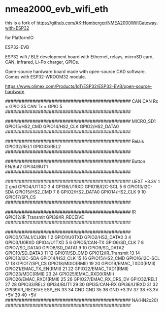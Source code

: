 # nmea2000_evb_wifi_eth


this is a fork of https://github.com/AK-Homberger/NMEA2000WifiGateway-with-ESP32

for PlatformIO

ESP32-EVB

ESP32 wifi / BLE development board with Ethernet, relays, microSD card, CAN, infrared, Li-Po charger, GPIOs.

Open-source hardware board made with open-source CAD software. Comes with ESP32-WROOM32 module.

https://www.olimex.com/Products/IoT/ESP32/ESP32-EVB/open-source-hardware

##############################################
CAN
CAN Rx = GPIO 35
CAN Tx = GPIO  5
##############################################

##############################################
MICRO_SD1
GPIO15/HS2_CMD
GPIO14/HS2_CLK
GPIO2/HS2_DATA0
##############################################


##############################################
Relais
GPIO32/REL1
GPIO33/REL2
##############################################

##############################################
Button
EN/But2
GPI34/BUT1
##############################################

##############################################
UEXT
+3.3V               1   2       gnd
GPIO4/U1TXD         3   4       GPI36/U1RXD
GPIO16/I2C-SCL      5   6       GPIO13/I2C-SDA
GPIO15/HS2_CMD      7   8       GPIO2/HS2_DATA0
GPIO14/HS2_CLK      9   10      GPIO17/SPI_CS
##############################################

##############################################
IR
GPIO12/IR_Transmit
GPI39/IR_RECEIVE
##############################################

##############################################
GPIO0/XTAL1/CLKIN           1   2   GPIO1/U0TXD 
GPIO2/HS2_DATA0             3   4   GPIO3/U0RXD 
GPIO4/U1TXD                 5   6   GPIO5/CAN-TX 
GPIO6/SD_CLK                7   8   GPIO7/SD_DATA0 
GPIO8/SD_DATA1              9   10  GPIO9/SD_DATA2
GPIO10/SD_DATA3             11  12  GPIO11/SD_CMD 
GPIO12/IR_Transmit          13  14  GPIO13/I2C-SDA 
GPIO14/HS2_CLK              15  16  GPIO15/HS2_CMD 
GPIO16/I2C-SCL              17  18  GPIO17/SPI_CS 
GPIO18/MDIO(RMII)           19  20  GPIO19/EMAC_TXD0(RMII) 
GPIO21/EMAC_TX_EN(RMII)     21  22  GPIO22/EMAC_TXD1(RMII) 
GPIO23/MDC(RMII)            23  24  GPIO25/EMAC_RXD0(RMII)    
GPIO26/EMAC_RXD1(RMII)      25  26  GPIO27/EMAC_RX_CRS_DV 
GPIO32/REL1                 27  28  GPIO33/REL2 
GPI34/BUT1                  29  30  GPI35/CAN-RX 
GPI36/U1RXD                 31  32  GPI39/IR_RECEIVE
ESP_EN                      33  34  GND 
GND                         35  36  GND 
+3.3V                       37  38  +3.3V 
+5V                         39  40  +5V
##############################################
                            NA(HN2x20)
##############################################


















